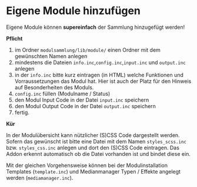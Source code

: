 # Eigene Module hinzufügen

Eigene Module können **supereinfach** der Sammlung hinzugefügt werden!

**Pflicht**

1. im Ordner `modulsammlung/lib/module/` einen Ordner mit dem gewünschten Namen anlegen
2. mindestens die Dateien `info.inc`,`config.inc`,`input.inc` und `output.inc` anlegen
3. in der `info.inc` bitte kurz eintragen (in HTML) welche Funktionen und Vorraussetzungen das Modul hat. Hier ist auch der Platz für den Hinweis auf Besonderheiten des Moduls.
4. `config.inc` füllen (Modulname / Status)
5. den Modul Input Code in der Datei `input.inc` speichern
6. den Modul Output Code in der Datei `output.inc` speichern
7. fertig.

**Kür**

In der Modulübersicht kann nützlicher (S)CSS Code dargestellt werden. Sofern das gewünscht ist bitte eine Datei mit dem Namen `styles_scss.inc` bzw. `styles_css.inc` anlegen und dort den (S)CSS Code eintragen. Das Addon erkennt automatisch ob die Datei vorhanden ist und bindet diese ein.

Mit der gleichen Vorgehensweise können bei der Modulinstallation Templates (`template.inc`) und Medianmanager Typen / Effekte angelegt werden (`mediamanager.inc`).